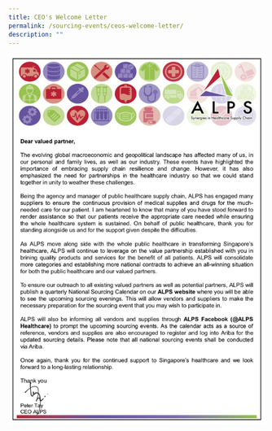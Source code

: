```yaml
---
title: CEO's Welcome Letter
permalink: /sourcing-events/ceos-welcome-letter/
description: ""
---
```

![](/images/alps%20ceo%20messagev2%20caa12jun23.jpg)